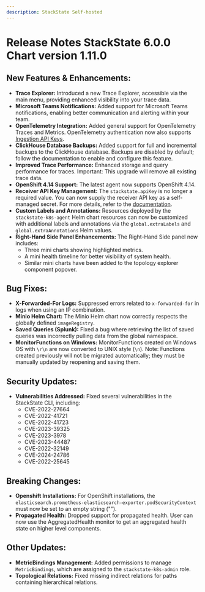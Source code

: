 ```yaml
---
description: StackState Self-hosted
---
```


# Release Notes StackState 6.0.0 Chart version 1.11.0

## New Features & Enhancements:

* <b>Trace Explorer:</b> Introduced a new Trace Explorer, accessible via the main menu,
providing enhanced visibility into your trace data.
* <b>Microsoft Teams Notifications:</b> Added support for Microsoft Teams notifications,
enabling better communication and alerting within your team.
* <b>OpenTelemetry Integration:</b> Added general support for OpenTelemetry Traces and
Metrics. OpenTelemetry authentication now also supports [Ingestion API Keys](../../use/security/k8s-ingestion-api-keys.md).
* <b>ClickHouse Database Backups:</b> Added support for full and incremental backups to the
ClickHouse database. Backups are disabled by default; follow the documentation to
enable and configure this feature.
* <b>Improved Trace Performance:</b> Enhanced storage and query performance for traces.
Important: This upgrade will remove all existing trace data.
* <b>OpenShift 4.14 Support:</b> The latest agent now supports OpenShift 4.14.
* <b>Receiver API Key Management:</b> The `stackstate.apiKey` is no longer a required
value. You can now supply the receiver API key as a self-managed secret. For more
details, refer to the [documentation](../agent/k8s-custom-secrets-setup.md).
* <b>Custom Labels and Annotations:</b> Resources deployed by the
`stackstate-k8s-agent` Helm chart resources can now be customized with additional labels and
annotations via the `global.extraLabels` and `global.extraAnnotations` Helm
values.
* <b>Right-Hand Side Panel Enhancements:</b> The Right-Hand Side panel now includes:
  * Three mini charts showing highlighted metrics.
  * A mini health timeline for better visibility of system health.
  * Similar mini charts have been added to the topology explorer component
  popover.

## Bug Fixes:

* <b>X-Forwarded-For Logs:</b> Suppressed errors related to `x-forwarded-for` in logs when
using an IP combination.
* <b>Minio Helm Chart:</b> The Minio Helm chart now correctly respects the globally defined
`imageRegistry`.
* <b>Saved Queries (Splunk):</b> Fixed a bug where retrieving the list of saved queries was
incorrectly pulling data from the global namespace.
* <b>MonitorFunctions on Windows:</b> MonitorFunctions created on Windows OS with `\r\n`
are now converted to UNIX style (`\n`). Note: Functions created previously will not be
migrated automatically; they must be manually updated by reopening and saving them.

## Security Updates:
 
* <b>Vulnerabilities Addressed:</b> Fixed several vulnerabilities in the StackState CLI,
including:
  * CVE-2022-27664
  * CVE-2022-41721
  * CVE-2022-41723
  * CVE-2023-39325
  * CVE-2023-3978
  * CVE-2023-44487
  * CVE-2022-32149
  * CVE-2024-24786
  * CVE-2022-25645
  
## Breaking Changes:

* <b>Openshift Installations:</b> For OpenShift installations, the
`elasticsearch.prometheus-elasticsearch-exporter.podSecurityContext`
must now be set to an empty string ("").
* <b>Propagated Health:</b> Dropped support for propagated health. User can now use the
AggregatedHealth monitor to get an aggregated health state on higher level
components.

## Other Updates:

* <b>MetricBindings Management:</b> Added permissions to manage `MetricBindings`,
which are assigned to the `stackstate-k8s-admin` role.
* <b>Topological Relations:</b> Fixed missing indirect relations for paths containing hierarchical
relations.